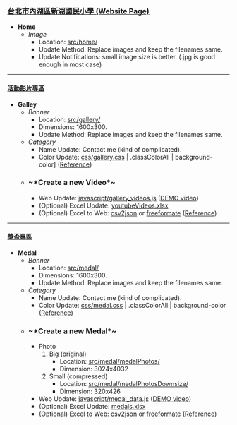 ### [台北市內湖區新湖國民小學 (Website Page)](https://xinhuelementaryschool.github.io/)
* **Home**
  * *Image*
    * Location: [src/home/](./src/home/)
    * Update Method:  Replace images and keep the filenames same.
    * Update Notifications: small image size is better.  (.jpg is good enough in most case)
---
#### [活動影片專區](https://xinhuelementaryschool.github.io/gallery.html)
* **Galley**
  * *Banner*
    * Location: [src/gallery/](src/gallery/)
    * Dimensions: 1600x300.
    * Update Method: Replace images and keep the filenames same.
  * *Category* 
    * Name Update: Contact me (kind of complicated).
    * Color Update: [css/gallery.css](css/gallery.css) | .classColorAll | background-color] ([Reference](tutorial/gallery/Category_Color.png))
  * ### \~*Create a new Video\*~
    * Web Update: [javascript/gallery_videos.js](javascript/gallery_videos.js) ([DEMO video](https://www.youtube.com/watch?v=Eq7yArnPIIc&feature=youtu.be))
    * (Optional) Excel Update:  [youtubeVideos.xlsx](youtubeVideos.xlsx) 
    * (Optional) Excel to Web:  [csv2json](https://www.csvjson.com/csv2json) or [freeformate](https://www.freeformatter.com/csv-to-json-converter.html) ([Reference](tutorial/gallery/Excel_to_Web.mp4))
---
#### [獎盃專區](https://xinhuelementaryschool.github.io/medal.html)
* **Medal**
  * *Banner*
     * Location: [src/medal/](src/medal/)
     * Dimensions: 1600x300.
     * Update Method: Replace images and keep the filenames same.
  * *Category* 
     * Name Update: Contact me (kind of complicated).
     * Color Update: [css/medal.css](css/medal.css) | .classColorAll | background-color ([Reference](tutorial/medal/Category_Color.jpg))
  * ### \~*Create a new Medal\*~
     * Photo
       1. Big (original)
            * Location: [src/medal/medalPhotos/](src/medal/medalPhotos/)
            * Dimension: 3024x4032
       2. Small (compressed)
            * Location: [src/medal/medalPhotosDownsize/](src/medal/medalPhotosDownsize/)
            * Dimension: 320x426
     * Web Update: [javascript/medal_data.js](javascript/medal_data.js) ([DEMO video](tutorial/medal/Medal_Update.mp4))
     * (Optional) Excel Update:  [medals.xlsx](medals.xlsx)
     * (Optional) Excel to Web:  [csv2json](https://www.csvjson.com/csv2json) or [freeformate](https://www.freeformatter.com/csv-to-json-converter.html)  ([Reference](tutorial/medal/Excel_to_Web.mp4))
